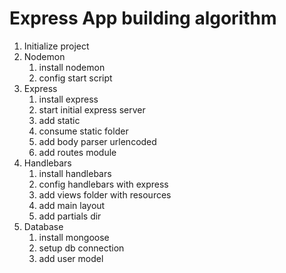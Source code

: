 # Express App building algorithm

1. Initialize project
2. Nodemon
   1. install nodemon
   2. config start script
3. Express
   1. install express
   2. start initial express server
   3. add static 
   4. consume static folder
   5. add body parser urlencoded
   6. add routes module
4. Handlebars
   1. install handlebars
   2. config handlebars with express
   3. add views folder with resources
   4. add main layout
   5. add partials dir
5. Database
   1. install mongoose
   2. setup db connection
   3. add user model